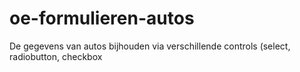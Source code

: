 # oe-formulieren-autos
De gegevens van autos bijhouden via verschillende controls (select, radiobutton, checkbox
